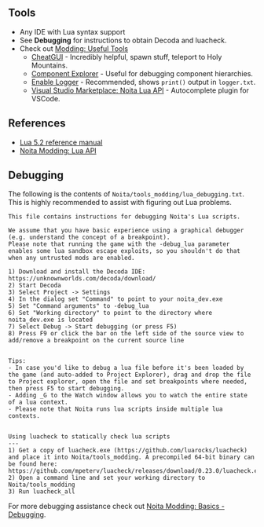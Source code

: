 ## Tools
- Any IDE with Lua syntax support
- See **Debugging** for instructions to obtain Decoda and luacheck.
- Check out [Modding: Useful Tools](https://noita.wiki.gg/wiki/Modding:_Useful_Tools)
  - [CheatGUI](https://steamcommunity.com/sharedfiles/filedetails/?id=1984977713) - Incredibly helpful, spawn stuff, teleport to Holy Mountains.
  - [Component Explorer](https://noita.wiki.gg/wiki/Mod:Component_Explorer) - Useful for debugging component hierarchies.
  - [Enable Logger](https://steamcommunity.com/workshop/filedetails/?id=2124936579) - Recommended, shows `print()` output in `logger.txt`.
  - [Visual Studio Marketplace: Noita Lua API](https://marketplace.visualstudio.com/items?itemName=evaisa.vscode-noita-api) - Autocomplete plugin for VSCode.

## References
- [Lua 5.2 reference manual](https://www.lua.org/manual/5.2/)
- [Noita Modding: Lua API](https://noita.wiki.gg/wiki/Modding:_Lua_API)

## Debugging
The following is the contents of `Noita/tools_modding/lua_debugging.txt`. This is highly recommended to assist with figuring out Lua problems.

```
This file contains instructions for debugging Noita's Lua scripts. 

We assume that you have basic experience using a graphical debugger (e.g. understand the concept of a breakpoint).
Please note that running the game with the -debug_lua parameter enables some lua sandbox escape exploits, so you shouldn't do that when any untrusted mods are enabled.

1) Download and install the Decoda IDE: https://unknownworlds.com/decoda/download/
2) Start Decoda
3) Select Project -> Settings
4) In the dialog set "Command" to point to your noita_dev.exe
5) Set "Command arguments" to -debug_lua
6) Set "Working directory" to point to the directory where noita_dev.exe is located
7) Select Debug -> Start debugging (or press F5)
8) Press F9 or click the bar on the left side of the source view to add/remove a breakpoint on the current source line


Tips:
- In case you'd like to debug a lua file before it's been loaded by the game (and auto-added to Project Explorer), drag and drop the file to Project explorer, open the file and set breakpoints where needed, then press F5 to start debugging.
- Adding _G to the Watch window allows you to watch the entire state of a lua context.
- Please note that Noita runs lua scripts inside multiple lua contexts.


Using luacheck to statically check lua scripts
---
1) Get a copy of luacheck.exe (https://github.com/luarocks/luacheck) and place it into Noita/tools_modding. A precompiled 64-bit binary can be found here: https://github.com/mpeterv/luacheck/releases/download/0.23.0/luacheck.exe
2) Open a command line and set your working directory to Noita/tools_modding
3) Run luacheck_all
```

For more debugging assistance check out [Noita Modding: Basics - Debugging](https://noita.wiki.gg/wiki/Modding:_Basics#Debugging).
